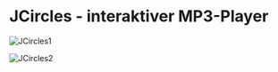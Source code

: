 JCircles - interaktiver MP3-Player
==============================
<img src="https://raw.github.com/SirJimPanse/Bachelor-HSRM-Medieninformatik/master/Entwicklung%20interaktiver%20Bernutzeroberflaechen/JCircles.jpg" title="JCircles1"> </img>

<img src="https://raw.github.com/SirJimPanse/Bachelor-HSRM-Medieninformatik/master/Entwicklung%20interaktiver%20Bernutzeroberflaechen/JCircles2.jpg" title="JCircles2"> </img>
